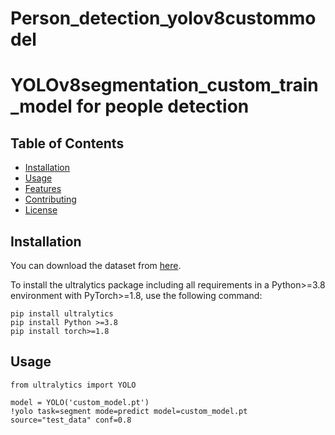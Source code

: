 # Person_detection_yolov8custommodel
# YOLOv8segmentation_custom_train_model for people detection

## Table of Contents
- [Installation](#installation)
- [Usage](#usage)
- [Features](#features)
- [Contributing](#contributing)
- [License](#license)


## Installation
You can download the dataset from [here](https://universe.roboflow.com/project-uqpx7/people_segmentation_exo).

To install the ultralytics package including all requirements in a Python>=3.8 environment with PyTorch>=1.8, use the following command:
```
pip install ultralytics
pip install Python >=3.8
pip install torch>=1.8
```

## Usage
```
from ultralytics import YOLO

model = YOLO('custom_model.pt')
!yolo task=segment mode=predict model=custom_model.pt source="test_data" conf=0.8
```


